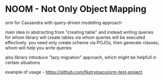 # NOOM - Not Only Object Mapping
orm for Cassandra with query-driven modelling approach

main idea in abstracting from "creating table" and instead writing queries for whom library will create tables via whom queries will be executed effectively.
you need only create scheme via POJOs, then generate classes, whom will help you write queries

also library introduce "lazy migration" approach, which might be helpfull in certain situations

example of usage - https://github.com/Nutrymaco/orm-test-project
